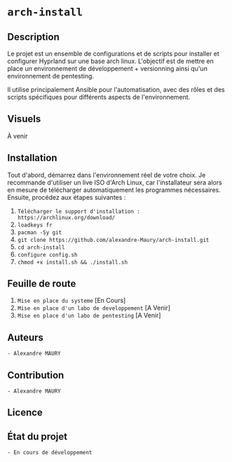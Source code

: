 # `arch-install`

## Description
Le projet est un ensemble de configurations et de scripts pour installer et configurer Hyprland sur une base arch linux.
L'objectif est de mettre en place un environnement de développement + versionning ainsi qu'un environnement de pentesting.

Il utilise principalement Ansible pour l'automatisation, avec des rôles et des scripts spécifiques pour différents aspects de l'environnement.

## Visuels
À venir

## Installation

Tout d'abord, démarrez dans l'environnement réel de votre choix. Je recommande d'utiliser un live ISO d'Arch Linux, car l'installateur sera alors en mesure de télécharger automatiquement les programmes nécessaires. Ensuite, procédez aux étapes suivantes :

1. `Télécharger le support d'installation : https://archlinux.org/download/`
2. `loadkeys fr`
3. `pacman -Sy git`
4. `git clone https://github.com/alexandre-Maury/arch-install.git`
5. `cd arch-install`
6. `configure config.sh`
7. `chmod +x install.sh && ./install.sh`


## Feuille de route
1. `Mise en place du systeme` [En Cours]
2. `Mise en place d'un labo de developpement` [A Venir]
3. `Mise en place d'un labo de pentesting` [A Venir]

## Auteurs
`- Alexandre MAURY`

## Contribution
`- Alexandre MAURY`

## Licence

## État du projet
`- En cours de développement`